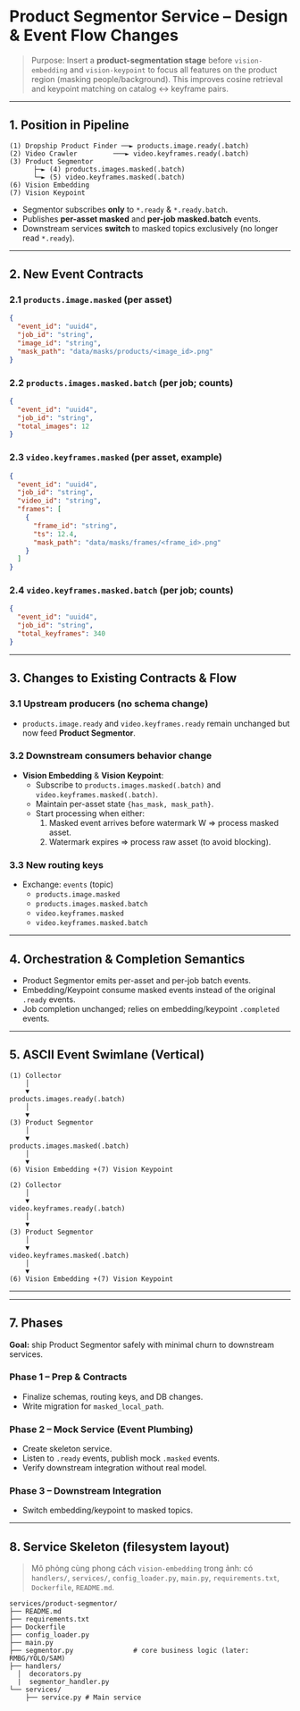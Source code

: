 # Product Segmentor Service – Design & Event Flow Changes

> Purpose: Insert a **product-segmentation stage** before `vision-embedding` and `vision-keypoint` to focus all features on the product region (masking people/background). This improves cosine retrieval and keypoint matching on catalog ↔ keyframe pairs.

---

## 1. Position in Pipeline

```
(1) Dropship Product Finder ──► products.image.ready(.batch)
(2) Video Crawler         ───► video.keyframes.ready(.batch)
(3) Product Segmentor
      ├─► (4) products.images.masked(.batch)
      └─► (5) video.keyframes.masked(.batch)
(6) Vision Embedding
(7) Vision Keypoint
```

- Segmentor subscribes **only** to `*.ready` & `*.ready.batch`.
- Publishes **per-asset masked** and **per-job masked.batch** events.
- Downstream services **switch** to masked topics exclusively (no longer read `*.ready`).

---

## 2. New Event Contracts

### 2.1 `products.image.masked` (per asset)

```json
{
  "event_id": "uuid4",
  "job_id": "string",
  "image_id": "string",
  "mask_path": "data/masks/products/<image_id>.png"
}
```

### 2.2 `products.images.masked.batch` (per job; counts)

```json
{
  "event_id": "uuid4",
  "job_id": "string",
  "total_images": 12
}
```

### 2.3 `video.keyframes.masked` (per asset, example)

```json
{
  "event_id": "uuid4",
  "job_id": "string",
  "video_id": "string",
  "frames": [
    {
      "frame_id": "string",
      "ts": 12.4,
      "mask_path": "data/masks/frames/<frame_id>.png"
    }
  ]
}
```

### 2.4 `video.keyframes.masked.batch` (per job; counts)

```json
{
  "event_id": "uuid4",
  "job_id": "string",
  "total_keyframes": 340
}
```

---

## 3. Changes to Existing Contracts & Flow

### 3.1 Upstream producers (no schema change)

- `products.image.ready` and `video.keyframes.ready` remain unchanged but now feed **Product Segmentor**.

### 3.2 Downstream consumers behavior change

- **Vision Embedding** & **Vision Keypoint**:
  - Subscribe to `products.images.masked(.batch)` and `video.keyframes.masked(.batch)`.
  - Maintain per-asset state `{has_mask, mask_path}`.
  - Start processing when either:
    1. Masked event arrives before watermark W ⇒ process masked asset.
    2. Watermark expires ⇒ process raw asset (to avoid blocking).

### 3.3 New routing keys

- Exchange: `events` (topic)
  - `products.image.masked`
  - `products.images.masked.batch`
  - `video.keyframes.masked`
  - `video.keyframes.masked.batch`

---

## 4. Orchestration & Completion Semantics

- Product Segmentor emits per-asset and per-job batch events.
- Embedding/Keypoint consume masked events instead of the original `.ready` events.
- Job completion unchanged; relies on embedding/keypoint `.completed` events.

---

## 5. ASCII Event Swimlane (Vertical)

```
(1) Collector
    │
    ▼
products.images.ready(.batch)
    │
    ▼
(3) Product Segmentor
    │
    ▼
products.images.masked(.batch)
    │
    ▼
(6) Vision Embedding +(7) Vision Keypoint

(2) Collector
    │
    ▼
video.keyframes.ready(.batch)
    │
    ▼
(3) Product Segmentor
    │
    ▼
video.keyframes.masked(.batch)
    │
    ▼
(6) Vision Embedding +(7) Vision Keypoint

```

---

---

## 7. Phases

**Goal:** ship Product Segmentor safely with minimal churn to downstream services.

### Phase 1 – Prep & Contracts

- Finalize schemas, routing keys, and DB changes.
- Write migration for `masked_local_path`.

### Phase 2 – Mock Service (Event Plumbing)

- Create skeleton service.
- Listen to `.ready` events, publish mock `.masked` events.
- Verify downstream integration without real model.

### Phase 3 – Downstream Integration

- Switch embedding/keypoint to masked topics.

---

## 8. Service Skeleton (filesystem layout)

> Mô phỏng cùng phong cách `vision-embedding` trong ảnh: có `handlers/`, `services/`, `config_loader.py`, `main.py`, `requirements.txt`, `Dockerfile`, `README.md`.

```
services/product-segmentor/
├── README.md
├── requirements.txt
├── Dockerfile
├── config_loader.py
├── main.py
├── segmentor.py               # core business logic (later: RMBG/YOLO/SAM)
├── handlers/
  │  decorators.py
  |  segmentor_handler.py
└── services/
    ├── service.py # Main service
```

